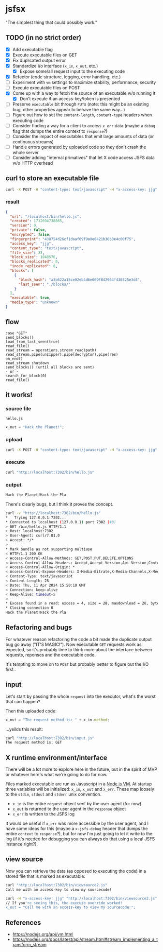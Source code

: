 # jsfsx

"The simplest thing that could possibly work."

## TODO (in no strict order)
- [x] Add executable flag
- [x] Execute executable files on GET
- [x] Fix duplicated output error
- [x] Standardize i/o interface (`x_in`, `x_out`, etc.)
  - [x] Expose some/all request input to the executing code
- [x] Refactor (code structure, logging, error handling, etc.)
- [ ] Experiment with `vm` settings to maximize stability, performance, security
- [ ] Execute executable files on POST
- [x] Come up with a way to fetch the source of an executable w/o running it
  - [x] Don't execute if an access-key/token is presented
- [ ] Preserve `executable` bit through `PUT`s (note: this might be an existing bug, other properties appear to behave the same way...)
- [ ] Figure out how to set the `content-length`, `content-type` headers when executing code
- [ ] Consider finding a way for a client to access `x_err` data (maybe a `debug` flag that dumps the entire context to `response`?)
- [ ] Consider the impact of executables that emit large amounts of data (or continuous streams)
- [ ] Handle errors generated by uploaded code so they don't crash the whole server
- [ ] Consider adding "internal primatives" that let X code access JSFS data w/o HTTP overhead

## curl to store an executable file
```bash
curl -X POST -H "content-type: text/javascript" -H "x-access-key: jjg" -H "x-executable: true" --data-binary @hello.js "http://localhost:7302/bin/hello.js"
```

### result
```json
{
  "url": "/localhost/bin/hello.js",
  "created": 1712694738665,
  "version": 0,
  "private": false,
  "encrypted": false,
  "fingerprint": "438754d26cf1daaf69f9a0e6421b3053e4c00f75",
  "access_key": "jjg",
  "content_type": "text/javascript",
  "file_size": 33,
  "block_size": 1048576,
  "blocks_replicated": 0,
  "inode_replicated": 0,
  "blocks": [
    {
      "block_hash": "a3b622a18ce02eb4d6e609f842964f430325e3d4",
      "last_seen": "./blocks/"
    }
  ],
  "executable": true,
  "media_type": "unknown"
}
```

## flow
```
case "GET"
send_blocks()
load_from_last_seen(true)
read_file()
read_stream = operations.stream_read(path)
read_stream.pipe(unzipper).pipe(decryptor).pipe(res)
on_end()
read_stream shutdown
send_blocks() (until all blocks are sent)
- or -
search_for_block(0)
read_file()
```

## it works!

### source file
`hello.js`
```javascript
x_out = "Hack the Planet!";
```

### upload
```bash
curl -X POST -H "content-type: text/javascript" -H "x-access-key: jjg" -H "x-executable: true" --data-binary @hello.js "http://localhost:7302/bin/hello.js"
```

### execute
```bash
curl "http://localhost:7302/bin/hello.js"
```

### output
```bash
Hack the Planet!Hack the Pla
```

There's clearly bugs, but I think it proves the concept.

```bash
curl -v "http://localhost:7302/bin/hello.js"
*   Trying 127.0.0.1:7302...
* Connected to localhost (127.0.0.1) port 7302 (#0)
> GET /bin/hello.js HTTP/1.1
> Host: localhost:7302
> User-Agent: curl/7.81.0
> Accept: */*
> 
* Mark bundle as not supporting multiuse
< HTTP/1.1 200 OK
< Access-Control-Allow-Methods: GET,POST,PUT,DELETE,OPTIONS
< Access-Control-Allow-Headers: Accept,Accept-Version,Api-Version,Content-Type,Origin,Range,X_FILENAME,X-Access-Key,X-Access-Token,X-Append,X-Encrypted,X-Private,X-Replacement-Access-Key,X-Requested-With,X-Executable
< Access-Control-Allow-Origin: *
< Access-Control-Expose-Headers: X-Media-Bitrate,X-Media-Channels,X-Media-Duration,X-Media-Resolution,X-Media-Size,X-Media-Type
< Content-Type: text/javascript
< Content-Length: 28
< Date: Thu, 11 Apr 2024 15:50:10 GMT
< Connection: keep-alive
< Keep-Alive: timeout=5
< 
* Excess found in a read: excess = 4, size = 28, maxdownload = 28, bytecount = 0
* Closing connection 0
Hack the Planet!Hack the Pla
```

## Refactoring and bugs

For whatever reason refactoring the code a bit made the duplicate output bug go away ("IT'S MAGIC!").  Now executable `GET` requests work as expected, so it's probably time to think more about the interface between requests, reponses and the executable code.

It's tempting to move on to `POST` but probably better to figure out the I/O first..


## input

Let's start by passing the whole `request` into the executor, what's the worst that can happen?

Then this uploaded code:

```javascript
x_out = "The request method is: " + x_in.method;
```

...yeilds this result:
```bash
curl "http://localhost:7302/bin/input.js"
The request method is: GET
```

## X runtime environment/interface

There will be a lot more to explore here in the future, but in the spirit of MVP or whatever here's what we're going to do for now.

Files marked executable are run as Javascript in a [Node.js VM](https://nodejs.org/api/vm.html#vm-executing-javascript).  At startup three variables will be initialized: `x_in`, `x_out` and `x_err`.  These map loosely to the `stdin`, `stdout` and `stderr` unix convention.
* `x_in` is the entire `request` object sent by the user agent (for now)
* `x_out` is returned to the user agent in the `response` object
* `x_err` is written to the JSFS log

It would be useful if `x_err` was more accessible by the user agent, and I have some ideas for this (maybe a `x-jsfs-debug` header that dumps the entire `context` to `response`?), but for now I'm just going to let it write to the log (if it's needed for debugging you can always do that using a local JSFS instance right?).

## view source
Now you can retrieve the data (as opposed to executing the code) in a stored file that is marked as executable:

```bash
curl "http://localhost:7302/bin/viewsource2.js"
Call me with an access-key to view my sourcecode!

curl -H "x-access-key: jjg" "http://localhost:7302/bin/viewsource2.js"
// If you're seeing this, the execute override worked!
x_out = "Call me with an access-key to view my sourcecode!";
```

## References
* https://nodejs.org/api/vm.html
* https://nodejs.org/docs/latest/api/stream.html#stream_implementing_a_transform_stream
